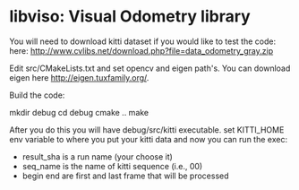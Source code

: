libviso: Visual Odometry library
================================

You will need to download kitti dataset if you would like to test the code: here: http://www.cvlibs.net/download.php?file=data_odometry_gray.zip

Edit src/CMakeLists.txt and set opencv and eigen path's. You can download eigen here http://eigen.tuxfamily.org/.  

Build the code:

mkdir debug
cd debug
cmake ..
make


After you do this you will have debug/src/kitti executable.  set KITTI_HOME env variable to where you put your kitti data and now you can run the exec:
* result_sha is a run name (your choose it)
* seq_name is the name of kitti sequence (i.e., 00)
* begin end are first and last frame that will be processed
